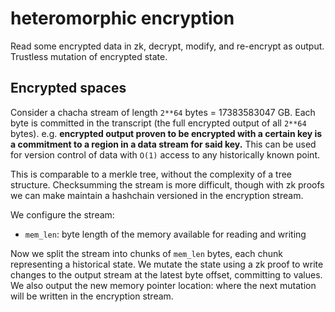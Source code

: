 # heteromorphic encryption

Read some encrypted data in zk, decrypt, modify, and re-encrypt as output. Trustless mutation of encrypted state.

## Encrypted spaces

Consider a chacha stream of length `2**64` bytes = 17383583047 GB. Each byte is committed in the transcript (the full encrypted output of all `2**64` bytes). e.g. **encrypted output proven to be encrypted with a certain key is a commitment to a region in a data stream for said key.** This can be used for version control of data with `O(1)` access to any historically known point.

This is comparable to a merkle tree, without the complexity of a tree structure. Checksumming the stream is more difficult, though with zk proofs we can make maintain a hashchain versioned in the encryption stream.

We configure the stream:
- `mem_len`: byte length of the memory available for reading and writing

Now we split the stream into chunks of `mem_len` bytes, each chunk representing a historical state. We mutate the state using a zk proof to write changes to the output stream at the latest byte offset, committing to values. We also output the new memory pointer location: where the next mutation will be written in the encryption stream.



